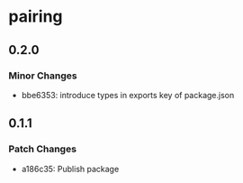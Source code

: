 # pairing

## 0.2.0

### Minor Changes

- bbe6353: introduce types in exports key of package.json

## 0.1.1

### Patch Changes

- a186c35: Publish package
